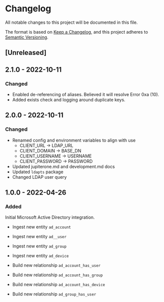 # Changelog

All notable changes to this project will be documented in this file.

The format is based on [Keep a Changelog](https://keepachangelog.com/en/1.0.0/),
and this project adheres to
[Semantic Versioning](https://semver.org/spec/v2.0.0.html).

## [Unreleased]

## 2.1.0 - 2022-10-11

### Changed

- Enabled de-referencing of aliases. Believed it will resolve Error 0xa (10).
- Added exists check and logging around duplicate keys.

## 2.0.0 - 2022-10-11

### Changed

- Renamed config and environment variables to align with use
  - CLIENT_URL -> LDAP_URL
  - CLIENT_DOMAIN -> BASE_DN
  - CLIENT_USERNAME -> USERNAME
  - CLIENT_PASSWORD -> PASSWORD
- Updated jupiterone.md and development.md docs
- Updated `ldapts` package
- Changed LDAP user query

## 1.0.0 - 2022-04-26

### Added

Initial Microsoft Active Directory integration.

- Ingest new entity `ad_account`
- Ingest new entity `ad__user`
- Ingest new entity `ad_group`
- Ingest new entity `ad_device`

- Build new relationship `ad_account_has_user`
- Build new relationship `ad_account_has_group`
- Build new relationship `ad_account_has_device`
- Build new relationship `ad_group_has_user`
